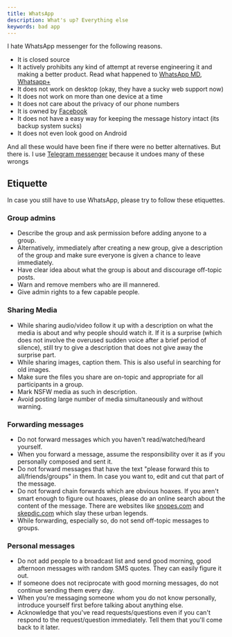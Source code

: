 ```yaml
---
title: WhatsApp
description: What's up? Everything else
keywords: bad app
---
```

I hate WhatsApp messenger for the following reasons.

* It is closed source
* It actively prohibits any kind of attempt at reverse engineering it and making a better product. Read what happened to [WhatsApp MD](https://plus.google.com/+JoaquinCuiti%C3%B1oF/posts/RmMcNNVP4c4), [Whatsapp+](https://www.whatsapp.com/faq/en/general/105)
* It does not work on desktop (okay, they have a sucky web support now)
* It does not work on more than one device at a time
* It does not care about the privacy of our phone numbers
* It is owned by [Facebook](../facebook/)
* It does not have a easy way for keeping the message history intact (its backup system sucks)
* It does not even look good on Android

And all these would have been fine if there were no better alternatives. But there is. I use [Telegram messenger](../telegram/) because it undoes many of these wrongs

## Etiquette ##
In case you still have to use WhatsApp, please try to follow these etiquettes.

### Group admins ###
* Describe the group and ask permission before adding anyone to a group.
* Alternatively, immediately after creating a new group, give a description of the group and make sure everyone is given a chance to leave immediately.
* Have clear idea about what the group is about and discourage off-topic posts.
* Warn and remove members who are ill mannered.
* Give admin rights to a few capable people.

### Sharing Media ###
* While sharing audio/video follow it up with a description on what the media is about and why people should watch it. If it is a surprise (which does not involve the overused sudden voice after a brief period of silence), still try to give a description that does not give away the surprise part.
* While sharing images, caption them. This is also useful in searching for old images.
* Make sure the files you share are on-topic and appropriate for all participants in a group.
* Mark NSFW media as such in description.
* Avoid posting large number of media simultaneously and without warning.

### Forwarding messages ###
* Do not forward messages which you haven't read/watched/heard yourself.
* When you forward a message, assume the responsibility over it as if you personally composed and sent it.
* Do not forward messages that have the text "please forward this to all/friends/groups" in them. In case you want to, edit and cut that part of the message.
* Do not forward chain forwards which are obvious hoaxes. If you aren't smart enough to figure out hoaxes, please do an online search about the content of the message. There are websites like [snopes.com](http://www.snopes.com) and [skepdic.com](http://skepdic.com) which slay these urban legends.
* While forwarding, especially so, do not send off-topic messages to groups.

### Personal messages ###
* Do not add people to a broadcast list and send good morning, good afternoon messages with random SMS quotes. They can easily figure it out.
* If someone does not reciprocate with good morning messages, do not continue sending them every day.
* When you're messaging someone whom you do not know personally, introduce yourself first before talking about anything else.
* Acknowledge that you've read requests/questions even if you can't respond to the request/question immediately. Tell them that you'll come back to it later.
